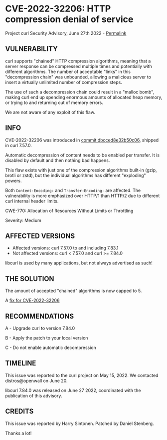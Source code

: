 CVE-2022-32206: HTTP compression denial of service
==================================================

Project curl Security Advisory, June 27th 2022 -
[Permalink](https://curl.se/docs/CVE-2022-32206.html)

VULNERABILITY
-------------

curl supports "chained" HTTP compression algorithms, meaning that a server
response can be compressed multiple times and potentially with different
algorithms. The number of acceptable "links" in this "decompression chain" was
unbounded, allowing a malicious server to insert a virtually unlimited number
of compression steps.

The use of such a decompression chain could result in a "malloc bomb", making
curl end up spending enormous amounts of allocated heap memory, or trying to
and returning out of memory errors.

We are not aware of any exploit of this flaw.

INFO
----

CVE-2022-32206 was introduced in [commit
dbcced8e32b50c06](https://github.com/curl/curl/commit/dbcced8e32b50c06),
shipped in curl 7.57.0.

Automatic decompression of content needs to be enabled per transfer. It is
disabled by default and then nothing bad happens.

This flaw exists with just one of the compression algorithms built-in (gzip,
brotli or zstd), but the individual algorithms has different "exploding"
powers.

Both `Content-Encoding:` and `Transfer-Encoding:` are affected. The
vulnerability is more emphasized over HTTP/1 than HTTP/2 due to different curl
internal header limits.

CWE-770: Allocation of Resources Without Limits or Throttling

Severity: Medium

AFFECTED VERSIONS
-----------------

- Affected versions: curl 7.57.0 to and including 7.83.1
- Not affected versions: curl < 7.57.0 and curl >= 7.84.0

libcurl is used by many applications, but not always advertised as such!

THE SOLUTION
------------

The amount of accepted "chained" algorithms is now capped to 5.

A [fix for CVE-2022-32206](https://github.com/curl/curl/commit/3a09fbb7f264c67c43)

RECOMMENDATIONS
--------------

 A - Upgrade curl to version 7.84.0

 B - Apply the patch to your local version
 
 C - Do not enable automatic decompression
 
TIMELINE
--------

This issue was reported to the curl project on May 15, 2022. We contacted
distros@openwall on June 20.

libcurl 7.84.0 was released on June 27 2022, coordinated with the publication
of this advisory.

CREDITS
-------

This issue was reported by Harry Sintonen. Patched by Daniel Stenberg.

Thanks a lot!
